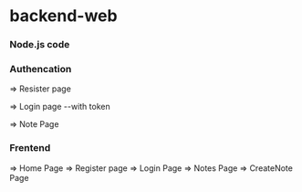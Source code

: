 # backend-web

### Node.js code

### Authencation  


=> Resister page

=> Login page
      --with token

=> Note Page

### Frentend

=> Home Page
=> Register page
=> Login Page
=> Notes Page
=> CreateNote Page
